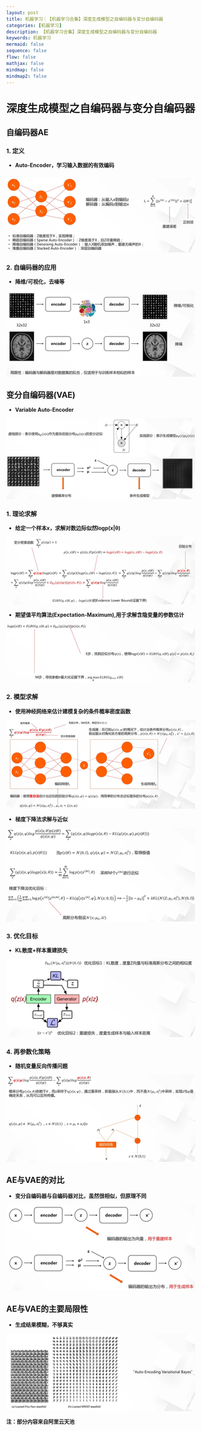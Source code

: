 ```yaml
---
layout: post
title: 机器学习｜【机器学习合集】深度生成模型之自编码器与变分自编码器
categories: [机器学习]
description: 【机器学习合集】深度生成模型之自编码器与变分自编码器
keywords: 机器学习
mermaid: false
sequence: false
flow: false
mathjax: false
mindmap: false
mindmap2: false
---
```


# 深度生成模型之自编码器与变分自编码器

## 自编码器AE

### 1. 定义

- **Auto-Encoder，学习输入数据的有效编码**

### ![image-20231230194351142](/images/posts/image-20231230194351142.png)

### 2. 自编码器的应用

- **降维/可视化，去噪等**

![image-20231230194709675](/images/posts/image-20231230194709675.png)



## 变分自编码器(VAE)

- **Variable Auto-Encoder**

![image-20231230194944131](/images/posts/image-20231230194944131.png)

### 1. 理论求解

- **给定一个样本x，求解对数边际似然logp(x|θ)**

![image-20240102091243479](/images/posts/image-20240102091243479.png)

- **期望值平均算法(Expectation-Maximum),用于求解含隐变量的参数估计**

![image-20240102090929523](/images/posts/image-20240102090929523.png)

### 2. 模型求解

- **使用神经网络来估计建模复杂的条件概率密度函数**

![image-20240102091419503](/images/posts/image-20240102091419503.png)

- **梯度下降法求解与近似**

![image-20240102091512879](/images/posts/image-20240102091512879.png)

### 3. 优化目标

- **KL散度+样本重建损失**

![image-20240102091636764](/images/posts/image-20240102091636764.png)

### 4. 再参数化策略

- **随机变量反向传播问题**

![image-20240102091750333](/images/posts/image-20240102091750333.png)

## AE与VAE的对比

- **变分自编码器与自编码器对比，虽然很相似，但原理不同**

![image-20240102091948672](/images/posts/image-20240102091948672.png)

## AE与VAE的主要局限性

- **生成结果模糊，不够真实**

![image-20240102092109704](/images/posts/image-20240102092109704.png)

**注：部分内容来自阿里云天池**
